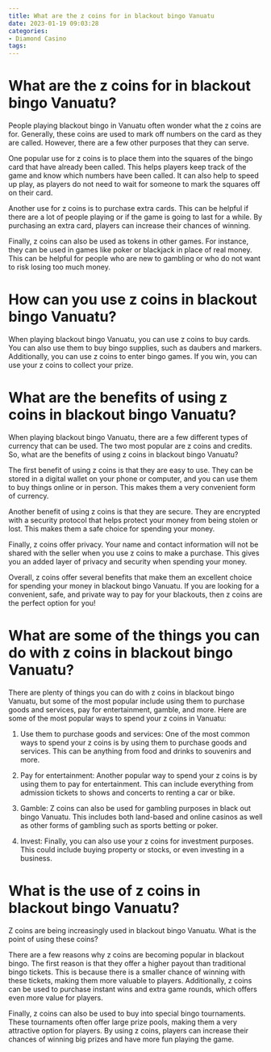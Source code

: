 ```yaml
---
title: What are the z coins for in blackout bingo Vanuatu
date: 2023-01-19 09:03:28
categories:
- Diamond Casino
tags:
---
```



#  What are the z coins for in blackout bingo Vanuatu?

People playing blackout bingo in Vanuatu often wonder what the z coins are for. Generally, these coins are used to mark off numbers on the card as they are called. However, there are a few other purposes that they can serve.

One popular use for z coins is to place them into the squares of the bingo card that have already been called. This helps players keep track of the game and know which numbers have been called. It can also help to speed up play, as players do not need to wait for someone to mark the squares off on their card.

Another use for z coins is to purchase extra cards. This can be helpful if there are a lot of people playing or if the game is going to last for a while. By purchasing an extra card, players can increase their chances of winning.

Finally, z coins can also be used as tokens in other games. For instance, they can be used in games like poker or blackjack in place of real money. This can be helpful for people who are new to gambling or who do not want to risk losing too much money.

#  How can you use z coins in blackout bingo Vanuatu?

When playing blackout bingo Vanuatu, you can use z coins to buy cards. You can also use them to buy bingo supplies, such as daubers and markers. Additionally, you can use z coins to enter bingo games. If you win, you can use your z coins to collect your prize.

#  What are the benefits of using z coins in blackout bingo Vanuatu?

When playing blackout bingo Vanuatu, there are a few different types of currency that can be used. The two most popular are z coins and credits. So, what are the benefits of using z coins in blackout bingo Vanuatu?

The first benefit of using z coins is that they are easy to use. They can be stored in a digital wallet on your phone or computer, and you can use them to buy things online or in person. This makes them a very convenient form of currency.

Another benefit of using z coins is that they are secure. They are encrypted with a security protocol that helps protect your money from being stolen or lost. This makes them a safe choice for spending your money.

Finally, z coins offer privacy. Your name and contact information will not be shared with the seller when you use z coins to make a purchase. This gives you an added layer of privacy and security when spending your money.

Overall, z coins offer several benefits that make them an excellent choice for spending your money in blackout bingo Vanuatu. If you are looking for a convenient, safe, and private way to pay for your blackouts, then z coins are the perfect option for you!

#  What are some of the things you can do with z coins in blackout bingo Vanuatu?

There are plenty of things you can do with z coins in blackout bingo Vanuatu, but some of the most popular include using them to purchase goods and services, pay for entertainment, gamble, and more. Here are some of the most popular ways to spend your z coins in Vanuatu:

1. Use them to purchase goods and services: One of the most common ways to spend your z coins is by using them to purchase goods and services. This can be anything from food and drinks to souvenirs and more.

2. Pay for entertainment: Another popular way to spend your z coins is by using them to pay for entertainment. This can include everything from admission tickets to shows and concerts to renting a car or bike.

3. Gamble: Z coins can also be used for gambling purposes in black out bingo Vanuatu. This includes both land-based and online casinos as well as other forms of gambling such as sports betting or poker.

4. Invest: Finally, you can also use your z coins for investment purposes. This could include buying property or stocks, or even investing in a business.

#  What is the use of z coins in blackout bingo Vanuatu?

Z coins are being increasingly used in blackout bingo Vanuatu. What is the point of using these coins?

There are a few reasons why z coins are becoming popular in blackout bingo. The first reason is that they offer a higher payout than traditional bingo tickets. This is because there is a smaller chance of winning with these tickets, making them more valuable to players. Additionally, z coins can be used to purchase instant wins and extra game rounds, which offers even more value for players.

Finally, z coins can also be used to buy into special bingo tournaments. These tournaments often offer large prize pools, making them a very attractive option for players. By using z coins, players can increase their chances of winning big prizes and have more fun playing the game.